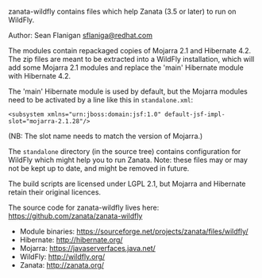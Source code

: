 zanata-wildfly contains files which help Zanata (3.5 or later) to run on WildFly.

Author: Sean Flanigan <sflaniga@redhat.com>


The modules contain repackaged copies of Mojarra 2.1 and Hibernate 4.2.  The zip files are meant to be extracted into a WildFly installation, which will add some Mojarra 2.1 modules and replace the 'main' Hibernate module with Hibernate 4.2.

The 'main' Hibernate module is used by default, but the Mojarra modules need to be activated by a line like this in `standalone.xml`:

    <subsystem xmlns="urn:jboss:domain:jsf:1.0" default-jsf-impl-slot="mojarra-2.1.28"/>

(NB: The slot name needs to match the version of Mojarra.)

The `standalone` directory (in the source tree) contains configuration for WildFly which might help you to run Zanata.  Note: these files may or may not be kept up to date, and might be removed in future.


The build scripts are licensed under LGPL 2.1, but Mojarra and Hibernate retain their original licences.

The source code for zanata-wildfly lives here: https://github.com/zanata/zanata-wildfly

 * Module binaries: https://sourceforge.net/projects/zanata/files/wildfly/
 * Hibernate: http://hibernate.org/
 * Mojarra: https://javaserverfaces.java.net/
 * WildFly: http://wildfly.org/
 * Zanata: http://zanata.org/
